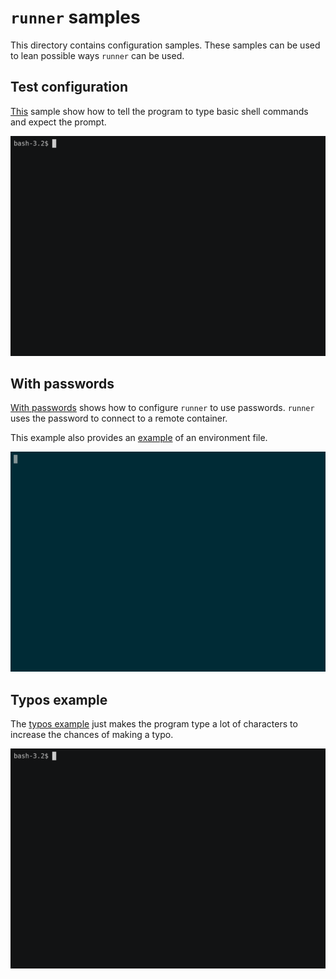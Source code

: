 # `runner` samples

This directory contains configuration samples. These samples can be
used to lean possible ways `runner` can be used.

## Test configuration

[This](./basic/test_conf.yaml) sample show how to tell the program to type basic
shell commands and expect the prompt.

![A small example of what runner can do](./img/basic_demo.gif)

## With passwords

[With passwords](with_passwords/passwords.yaml) shows how to configure
`runner` to use passwords. `runner` uses the password to connect to a
remote container.

This example also provides an [example](with_passwords/.env) of an
environment file.

![The program answers to password prompts](img/with-password.gif)

## Typos example

The [typos example](./typos/typos.yaml) just makes the program type a lot
of characters to increase the chances of making a typo.

![The program can make typos just like a real person](img/typos_demo.gif)
